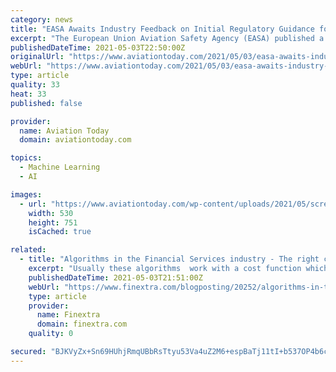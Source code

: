 ```yaml
---
category: news
title: "EASA Awaits Industry Feedback on Initial Regulatory Guidance for Machine Learning Algorithms in Aircraft Systems"
excerpt: "The European Union Aviation Safety Agency (EASA) published a preview of what standards and guidelines aerospace engineers can expect to be subjected to when submitting future aircraft systems and solutions that use artificial intelligence (AI) and machine learning (ML) algorithms,"
publishedDateTime: 2021-05-03T22:50:00Z
originalUrl: "https://www.aviationtoday.com/2021/05/03/easa-awaits-industry-feedback-initial-regulatory-guidance-machine-learning-algorithms-aircraft-systems/"
webUrl: "https://www.aviationtoday.com/2021/05/03/easa-awaits-industry-feedback-initial-regulatory-guidance-machine-learning-algorithms-aircraft-systems/"
type: article
quality: 33
heat: 33
published: false

provider:
  name: Aviation Today
  domain: aviationtoday.com

topics:
  - Machine Learning
  - AI

images:
  - url: "https://www.aviationtoday.com/wp-content/uploads/2021/05/screen-shot-2021-05-03-at-4-13-47-pm.png"
    width: 530
    height: 751
    isCached: true

related:
  - title: "Algorithms in the Financial Services industry - The right choice for the right problem"
    excerpt: "Usually these algorithms  work with a cost function which needs to be optimized, but it is difficult to know if a local minimum or the absolute minimum is reached. Nonetheless all rules are clearly defined and given enough processing (calculation) power an exact result can be obtained."
    publishedDateTime: 2021-05-03T21:51:00Z
    webUrl: "https://www.finextra.com/blogposting/20252/algorithms-in-the-financial-services-industry---the-right-choice-for-the-right-problem"
    type: article
    provider:
      name: Finextra
      domain: finextra.com
    quality: 0

secured: "BJKVyZx+Sn69HUhjRmqUBbRsTtyu53Va4uZ2M6+espBaTj11tI+b537OP4b6cTmPridhCzI8gFQ+QlM3fqLLx/2mmxCE/+aTCcEcoXOgkoH5nziI184hLZxk4bak2wVLeQG1sbdfEVhIisi+G5HLAKHrEykQdaKCrbRKLR8+5PBLpIiJAY7M/aDyDrXTuS4CXVahfIa0UdNdD9Yhc6gHirIMEG1Ot2ftXn+CAUjCWoTf7tinIAJNFQAPRcKVB7g33QQaVT+7Kz1xacqFKaPuFLrW2xkZdLAddKNUS/PUeCCj7p4NsMT+E3rm30wOEr7A2Dh4Kho5KLas6D5w4sfHNBqo0blesu8HWgRaHAMsJxs=;/cTbSwIZ0lnxkDdEe54AKg=="
---
```


